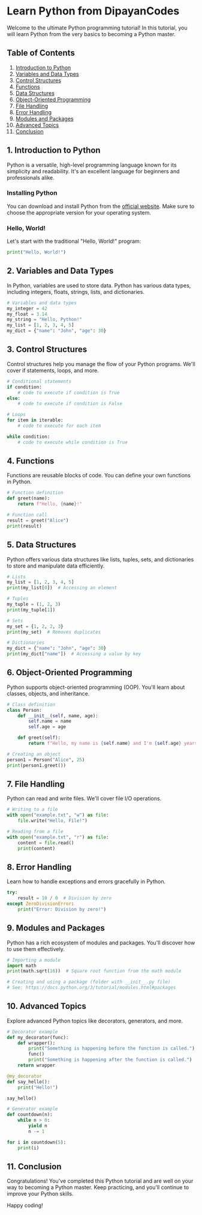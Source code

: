 # Learn Python from DipayanCodes

Welcome to the ultimate Python programming tutorial! In this tutorial, you will learn Python from the very basics to becoming a Python master.

## Table of Contents
1. [Introduction to Python](#introduction-to-python)
2. [Variables and Data Types](#variables-and-data-types)
3. [Control Structures](#control-structures)
4. [Functions](#functions)
5. [Data Structures](#data-structures)
6. [Object-Oriented Programming](#object-oriented-programming)
7. [File Handling](#file-handling)
8. [Error Handling](#error-handling)
9. [Modules and Packages](#modules-and-packages)
10. [Advanced Topics](#advanced-topics)
11. [Conclusion](#conclusion)

## 1. Introduction to Python
Python is a versatile, high-level programming language known for its simplicity and readability. It's an excellent language for beginners and professionals alike.

### Installing Python
You can download and install Python from the [official website](https://www.python.org/downloads/). Make sure to choose the appropriate version for your operating system.

### Hello, World!
Let's start with the traditional "Hello, World!" program:

```python
print("Hello, World!")
```

## 2. Variables and Data Types
In Python, variables are used to store data. Python has various data types, including integers, floats, strings, lists, and dictionaries.

```python
# Variables and data types
my_integer = 42
my_float = 3.14
my_string = "Hello, Python!"
my_list = [1, 2, 3, 4, 5]
my_dict = {"name": "John", "age": 30}
```

## 3. Control Structures
Control structures help you manage the flow of your Python programs. We'll cover if statements, loops, and more.

```python
# Conditional statements
if condition:
    # code to execute if condition is True
else:
    # code to execute if condition is False

# Loops
for item in iterable:
    # code to execute for each item

while condition:
    # code to execute while condition is True
```

## 4. Functions
Functions are reusable blocks of code. You can define your own functions in Python.

```python
# Function definition
def greet(name):
    return f"Hello, {name}!"

# Function call
result = greet("Alice")
print(result)
```

## 5. Data Structures
Python offers various data structures like lists, tuples, sets, and dictionaries to store and manipulate data efficiently.
```python
# Lists
my_list = [1, 2, 3, 4, 5]
print(my_list[0])  # Accessing an element

# Tuples
my_tuple = (1, 2, 3)
print(my_tuple[1])

# Sets
my_set = {1, 2, 2, 3}
print(my_set)  # Removes duplicates

# Dictionaries
my_dict = {"name": "John", "age": 30}
print(my_dict["name"])  # Accessing a value by key
```

## 6. Object-Oriented Programming
Python supports object-oriented programming (OOP). You'll learn about classes, objects, and inheritance.

```python
# Class definition
class Person:
    def __init__(self, name, age):
        self.name = name
        self.age = age

    def greet(self):
        return f"Hello, my name is {self.name} and I'm {self.age} years old."

# Creating an object
person1 = Person("Alice", 25)
print(person1.greet())
```

## 7. File Handling
Python can read and write files. We'll cover file I/O operations.

```python
# Writing to a file
with open("example.txt", "w") as file:
    file.write("Hello, File!")

# Reading from a file
with open("example.txt", "r") as file:
    content = file.read()
    print(content)
```

## 8. Error Handling
Learn how to handle exceptions and errors gracefully in Python.

```python
try:
    result = 10 / 0  # Division by zero
except ZeroDivisionError:
    print("Error: Division by zero!")
```

## 9. Modules and Packages
Python has a rich ecosystem of modules and packages. You'll discover how to use them effectively.

```python
# Importing a module
import math
print(math.sqrt(16))  # Square root function from the math module

# Creating and using a package (folder with __init__.py file)
# See: https://docs.python.org/3/tutorial/modules.html#packages
```

## 10. Advanced Topics
Explore advanced Python topics like decorators, generators, and more.

```python
# Decorator example
def my_decorator(func):
    def wrapper():
        print("Something is happening before the function is called.")
        func()
        print("Something is happening after the function is called.")
    return wrapper

@my_decorator
def say_hello():
    print("Hello!")

say_hello()

# Generator example
def countdown(n):
    while n > 0:
        yield n
        n -= 1

for i in countdown(5):
    print(i)
```


## 11. Conclusion
Congratulations! You've completed this Python tutorial and are well on your way to becoming a Python master. Keep practicing, and you'll continue to improve your Python skills.

Happy coding!
